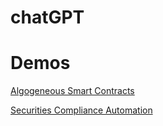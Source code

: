 # chatGPT

# Demos

[Algogeneous Smart Contracts](https://www.youtube.com/watch?v=So-N7ZNxyJk)

[Securities Compliance Automation](https://www.youtube.com/watch?v=g79FYb8UPdg)
